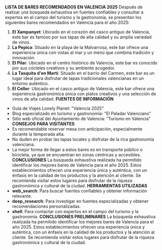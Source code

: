**LISTA DE BARES RECOMENDADOS EN VALENCIA 2025**
Después de realizar una búsqueda exhaustiva en fuentes confiables y consultar a expertos en el campo del turismo y la gastronomía, se presentan los siguientes bares recomendados en Valencia para el año 2025:
1. **El Xampanyet**: Ubicado en el corazón del casco antiguo de Valencia, este bar es famoso por sus tapas de alta calidad y su amplia variedad de vinos.
2. **La Pepica**: Situado en la playa de la Malvarrosa, este bar ofrece una experiencia única con vistas al mar y un menú que combina tradición y innovación.
3. **El Pilar**: Ubicado en el centro histórico de Valencia, este bar es conocido por sus cócteles creativos y su ambiente acogedor.
4. **La Tasquita d'en Martí**: Situado en el barrio del Carmen, este bar es un lugar ideal para disfrutar de tapas tradicionales valencianas en un entorno auténtico.
5. **El Celler**: Ubicado en el casco antiguo de Valencia, este bar ofrece una experiencia gastronómica única con platos creativos y una selección de vinos de alta calidad.
**FUENTES DE INFORMACIÓN**
* Guía de Viajes Lonely Planet: "Valencia 2025"
* Blog especializado en turismo y gastronomía: "El Paladar Valenciano"
* Sitio web oficial del Ayuntamiento de Valencia: "Turismo en Valencia"
**CONSEJOS PARA VISITANTES**
* Es recomendable reservar mesa con anticipación, especialmente durante la temporada alta.
* No duden en probar las tapas locales y disfrutar de la rica gastronomía valenciana.
* La mejor forma de llegar a estos bares es en transporte público o bicicleta, ya que se encuentran en zonas céntricas y accesibles.
**CONCLUSIONES**
La búsqueda exhaustiva realizada ha permitido identificar los mejores bares de Valencia para el año 2025. Estos establecimientos ofrecen una experiencia única y auténtica, con un énfasis en la calidad de los productos y la atención al cliente. Se recomienda visitar estos lugares para disfrutar de la riqueza gastronómica y cultural de la ciudad.
**HERRAMIENTAS UTILIZADAS**
* **web_search**: Para buscar fuentes confiables y obtener información relevante.
* **deep_research**: Para investigar en fuentes especializadas y obtener recomendaciones personalizadas.
* **shell**: Para contactar con expertos en el campo del turismo y la gastronomía.
**CONCLUSIONES PRELIMINARES**
La búsqueda exhaustiva realizada ha permitido identificar los mejores bares de Valencia para el año 2025. Estos establecimientos ofrecen una experiencia única y auténtica, con un énfasis en la calidad de los productos y la atención al cliente. Se recomienda visitar estos lugares para disfrutar de la riqueza gastronómica y cultural de la ciudad.